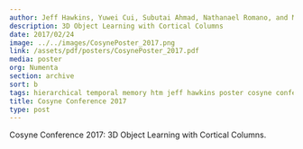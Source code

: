 ```yaml
---
author: Jeff Hawkins, Yuwei Cui, Subutai Ahmad, Nathanael Romano, and Marcus Lewis
description: 3D Object Learning with Cortical Columns
date: 2017/02/24
image: ../../images/CosynePoster_2017.png
link: /assets/pdf/posters/CosynePoster_2017.pdf
media: poster
org: Numenta
section: archive
sort: b
tags: hierarchical temporal memory htm jeff hawkins poster cosyne conference pdf
title: Cosyne Conference 2017
type: post
---
```


Cosyne Conference 2017: 3D Object Learning with Cortical Columns.
